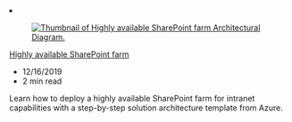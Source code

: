 <!-- This file is automatically generated by build/architectures/build_index.py. Any updates will be lost. -->

<!-- markdownlint-disable MD033 -->

<li class="grid-item item-column" data-categories="Web Management and Governance ">
<article class="card">
    <div class="card-header has-margin-bottom-none" aria-hidden="true">
        <figure class="image diagram has-height-175 has-overflow-hidden level">
            <a href="/azure/architecture/solution-ideas/articles/highly-available-sharepoint-farm"><img src="/azure/architecture/browse/thumbs/highly-available-sharepoint-farm.png" class="diagram" alt="Thumbnail of Highly available SharePoint farm Architectural Diagram." data-linktype="relative-path"></a>
        </figure>
    </div>
    <div class="card-content">
        <a class="card-content-title has-margin-top-none" href="/azure/architecture/solution-ideas/articles/highly-available-sharepoint-farm">
            <p>Highly available SharePoint farm</p>
        </a>
        <ul class="card-content-metadata">
            <li>12/16/2019</li>
            <li>2 min read</li>
        </ul>
        <p class="card-content-description">Learn how to deploy a highly available SharePoint farm for intranet capabilities with a step-by-step solution architecture template from Azure.</p>
        <div class="bottom-to-top-fade is-hidden-mobile"></div>
    </div>
</article>
</li>
